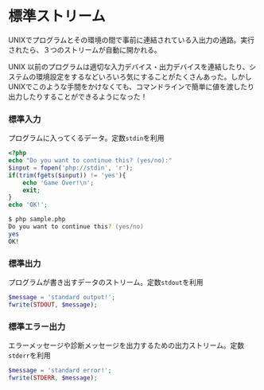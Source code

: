 # 標準ストリーム

UNIXでプログラムとその環境の間で事前に連結されている入出力の通路。実行されたら、３つのストリームが自動に開かれる。

UNIX 以前のプログラムは適切な入力デバイス・出力デバイスを連結したり、システムの環境設定をするなどいろいろ気にすることがたくさんあった。しかし UNIXでこのような手間をかけなくても、コマンドラインで簡単に値を渡したり出力したりすることができるようになった！



### 標準入力

プログラムに入ってくるデータ。定数`stdin`を利用

```php
<?php
echo "Do you want to continue this? (yes/no):"
$input = fopen('php://stdin', 'r');
if(trim(fgets($input)) != 'yes'){
    echo 'Game Over!\n';
    exit;
}
echo 'OK!';
```

```zsh
$ php sample.php
Do you want to continue this? (yes/no)
yes
OK!
```



### 標準出力

プログラムが書き出すデータのストリーム。定数`stdout`を利用

```php
$message = 'standard output!';
fwrite(STDOUT, $message);
```



### 標準エラー出力

エラーメッセージや診断メッセージを出力するための出力ストリーム。定数`stderr`を利用

```php
$message = 'standard error!';
fwrite(STDERR, $message);
```

